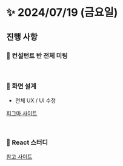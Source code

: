 #  ✨ 2024/07/19 (금요일)

## 진행 사항

### 🎨 컨설턴트 반 전체 미팅

<br>

### 🍞 화면 설계

- 전체 UX / UI 수정

[피그마 사이트](https://www.figma.com/design/8PCjlEaFfh83QdQjse6LT6/1st-PJT?node-id=0-1&t=IQ2P3F14qkxeUNjo-0)

<br>

### 🥩 React 스터디

[참고 사이트](https://velog.io/@widrns15/React-ReactJS%EB%A1%9C-%EC%98%81%ED%99%94-%EC%9B%B9-%EC%84%9C%EB%B9%84%EC%8A%A4-%EB%A7%8C%EB%93%A4%EA%B8%B001)